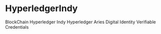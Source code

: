 # HyperledgerIndy
BlockChain  Hyperledger Indy     Hyperledger Aries   Digital Identity   Verifiable Credentials
